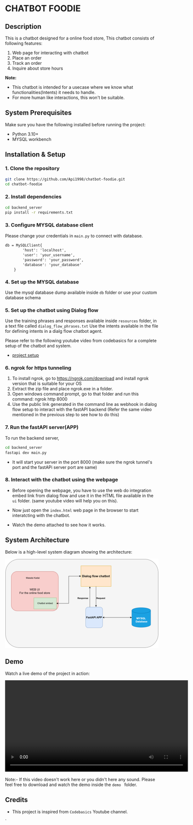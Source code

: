 # CHATBOT FOODIE

## Description
This is a chatbot designed for a online food store, This chatbot consists of following features:

1. Web page for interacting with chatbot
2. Place an order
3. Track an order
4. Inquire about store hours

**Note:** 
- This chatbot is intended for a usecase where we know what functionalities(Intents) it needs to handle.
- For more human like interactions, this won't be suitable.

## System Prerequisites
Make sure you have the following installed before running the project:
- Python 3.10+
- MYSQL workbench

## Installation & Setup

### 1. Clone the repository
```sh
git clone https://github.com/Api1998/chatbot-foodie.git
cd chatbot-foodie
```

### 2. Install dependencies
```sh
cd backend_server
pip install -r requirements.txt
```

### 3. Configure MYSQL database client
Please change your credentials in `main.py` to connect with database.
```
db = MySQLClient{
        'host': 'localhost',
        'user': 'your_username',
        'password': 'your_password',
        'database': 'your_database'
    }
```

### 4. Set up the MYSQL database

Use the mysql database dump available inside `db` folder or use your custom database schema

### 5. Set up the chatbot using Dialog flow

Use the training phrases and responses available inside `resources` folder, in a text file called `dialog_flow_phrases.txt`
Use the intents available in the file for defining intents in a dialg flow chatbot agent.

Please refer to the following youtube video from codebasics for a complete setup of the chatbot and system.
- [project setup](https://www.youtube.com/watch?v=2e5pQqBvGco&list=PLeo1K3hjS3uuvuAXhYjV2lMEShq2UYSwX&index=28)

### 6. ngrok for https tunneling

1. To install ngrok, go to https://ngrok.com/download and install ngrok version that is suitable for your OS
2. Extract the zip file and place ngrok.exe in a folder.
3. Open windows command prompt, go to that folder and run this command: ngrok http 8000
4. Use the public link generated in the command line as webhook in dialog flow setup to interact with the fastAPI backend (Refer the same video mentioned in the previous step to see how to do this)

### 7. Run the fastAPI server(APP)

To run the backend server,
```sh
cd backend_server
fastapi dev main.py
```

- It will start your server in the port 8000  (make sure the ngrok tunnel's port and the fastAPi server port are same)

### 8. Interact with the chatbot using the webpage

- Before opening the webpage, you have to use the web do integration embed link from dialog flow and use it in the HTML file available in the `ui` folder. (same youtube video will help you on this).

- Now just open the `index.html` web page in the browser to start interatcting with the chatbot.

-   Watch the demo attached to see how it works.

## System Architecture
Below is a high-level system diagram showing the architecture:

![System Diagram](resources/chatbot_foodie_system_diagram.png)

## Demo
Watch a live demo of the project in action:

<video width="600" controls>
  <source src="demo/chatbot_demo.mp4" type="video/mp4">
  Your browser does not support the video tag.
</video>


Note:- If this video doesn't work here or you didn't here any sound. Please feel free to download and watch the demo inside the `demo ` folder.

## Credits

- This project is inspired from `Codebasics` Youtube channel.

`
